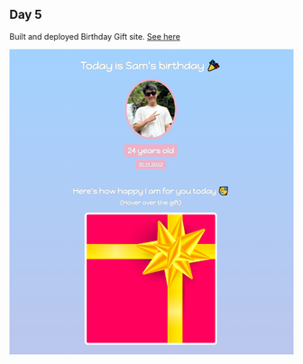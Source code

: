 ## Day 5
Built and deployed Birthday Gift site. <a href="https://eclectic-semolina-0b2851.netlify.app/">See here</a>

![day's-output](day's-output.png)
